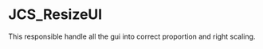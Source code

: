 <!--
   - $File: JCS_ResizeUI.html $
   - $Date: 2018-10-01 18:31:07 $
   - $Revision: $
   - $Creator: Jen-Chieh Shen $
   - $Notice: See LICENSE.txt for modification and distribution information
   -                   Copyright © 2018 by Shen, Jen-Chieh $
-->


<div id="content-header">
  <h1>JCS_ResizeUI</h1>
</div>

<p>
  This responsible handle all the gui into correct
  proportion and right scaling.
</p>
